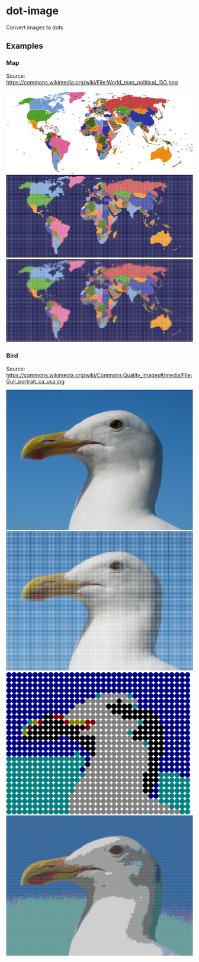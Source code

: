# dot-image

Convert images to dots

## Examples

### Map

Source: https://commons.wikimedia.org/wiki/File:World_map_political_ISO.png

![](images/map.png)
![](images/map-r4-p0-mmode.svg)
![](images/map-r4-p0-mavg.svg)

### Bird

Source: https://commons.wikimedia.org/wiki/Commons:Quality_images#/media/File:Gull_portrait_ca_usa.jpg

![](images/image.jpg)
![](images/image-r8-p0-mavg.svg)
![](images/image-r32-p128-mavg.svg)
![](images/image-r4-p64-mavg.svg)
